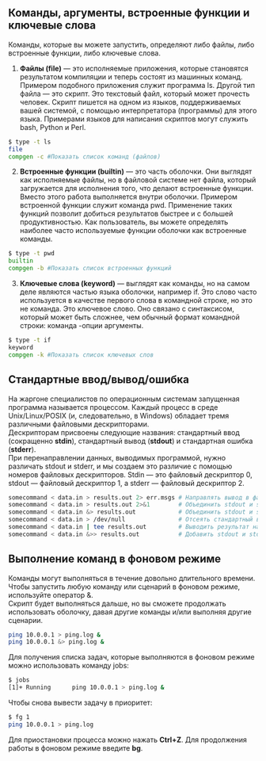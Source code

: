 ## Команды, аргументы, встроенные функции и ключевые слова
Команды, которые вы можете запустить, определяют либо файлы, либо встроенные функции, либо ключевые слова.  
1. **Файлы (file)** — это исполняемые приложения, которые становятся результатом компиляции и теперь состоят из машинных команд. Примером подобного приложения
служит программа ls. Другой тип файла — это скрипт. Это текстовый файл, который может прочесть
человек. Скрипт пишется на одном из языков, поддерживаемых вашей системой,
с помощью интерпретатора (программы) для этого языка. Примерами языков для
написания скриптов могут служить bash, Python и Perl.  
``` bash 
$ type -t ls
file
compgen -c #Показать список команд (файлов)
```
2. **Встроенные функции (builtin)** — это часть оболочки. Они выглядят как исполняемые
файлы, но в файловой системе нет файла, который загружается для исполнения
того, что делают встроенные функции. Вместо этого работа выполняется внутри
оболочки. Примером встроенной функции служит команда pwd. Применение таких
функций позволит добиться результатов быстрее и с большей продуктивностью.
Как пользователь, вы можете определять наиболее часто используемые функции
оболочки как встроенные команды.  
``` bash 
$ type -t pwd
builtin
compgen -b #Показать список встроенных функций
```
3. **Ключевые слова (keyword)** — выглядят как команды, но на самом деле
являются частью языка оболочки, например if. Это слово часто используется
в качестве первого слова в командной строке, но это не команда. Это ключевое 
слово. Оно связано с синтаксисом, который может быть сложнее, чем обычный
формат командной строки: команда -опции аргументы.  
``` bash 
$ type -t if
keyword
compgen -k #Показать список ключевых слов 
```
## Стандартные ввод/вывод/ошибка
На жаргоне специалистов по операционным системам запущенная программа называется процессом. Каждый процесс в среде Unix/Linux/POSIX (и, следовательно,
в Windows) обладает тремя различными файловыми дескрипторами.  
Дескрипторам присвоены следующие названия: стандартный ввод (сокращенно **stdin**), стандартный вывод (**stdout**) и стандартная ошибка (**stderr**).  
При перенаправлении данных, выводимых программой, нужно различать stdout и stderr, и мы создаем
это различие с помощью номеров файловых дескрипторов. Stdin — это файловый дескриптор 0, stdout — файловый дескриптор 1, а stderr — файловый дескриптор 2.  
``` bash
somecommand < data.in > results.out 2> err.msgs # Направлять вывод в файлы, а ввод брать из файла
somecommand < data.in > results.out 2>&1        # Объединить stdout и stderr
somecommand < data.in &> results.out            # Объединить stdout и stderr
somecommand < data.in > /dev/null               # Отсеять стандартный вывод stdout
somecommand < data.in | tee results.out         # Выводить результат на экран и писать в файл
somecommand < data.in &>> results.out           # Добавить stdout и stderr в файл, не перезаписывая его
```
## Выполнение команд в фоновом режиме
Команды могут выполняться в течение довольно длительного времени. Чтобы запустить любую команду или сценарий в фоновом режиме, используйте оператор &.  
Скрипт будет выполняться дальше, но вы сможете продолжать использовать оболочку, давая другие команды и/или выполняя другие сценарии.  
``` bash
ping 10.0.0.1 > ping.log &
ping 10.0.0.1 &> ping.log &
```
Для получения списка задач, которые выполняются в фоновом режиме можно использовать команду jobs:
``` bash
$ jobs
[1]+ Running      ping 10.0.0.1 > ping.log &
```
Чтобы снова вывести задачу в приоритет:
``` bash
$ fg 1
ping 10.0.0.1 > ping.log
```
Для приостановки процесса можно нажать **Ctrl+Z**. Для продолжения работы в фоновом режиме введите **bg**.  


